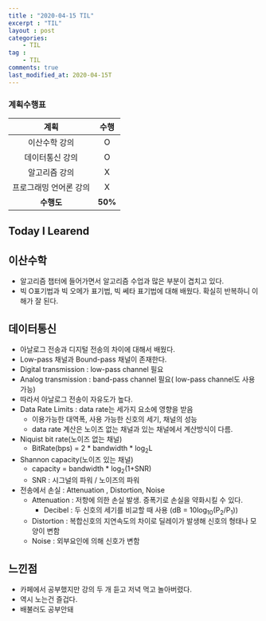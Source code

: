 ```yaml
---
title : "2020-04-15 TIL"
excerpt : "TIL"
layout : post
categories:
    - TIL
tag :
    - TIL
comments: true
last_modified_at: 2020-04-15T
---
```

### 계획수행표

|계획|수행|
|:-:|:-:|
|이산수학 강의|O|
|데이터통신 강의|O|
|알고리즘 강의|X|
|프로그래밍 언어론 강의|X|
| **수행도** |**50%**|

## Today I Learend
## 이산수학
* 알고리즘 챕터에 들어가면서 알고리즘 수업과 많은 부분이 겹치고 있다.
* 빅 O표기법과 빅 오메가 표기법, 빅 쎄타 표기법에 대해 배웠다. 확실히 반복하니 이해가 잘 된다.

## 데이터통신
* 아날로그 전송과 디지털 전송의 차이에 대해서 배웠다.
* Low-pass 채널과 Bound-pass 채널이 존재한다.
* Digital transmission : low-pass channel 필요
* Analog transmission : band-pass channel 필요( low-pass channel도 사용 가능)
* 따라서 아날로그 전송이 자유도가 높다.
* Data Rate Limits : data rate는 세가지 요소에 영향을 받음
    * 이용가능한 대역폭, 사용 가능한 신호의 세기, 채널의 성능
    * data rate 계산은 노이즈 없는 채널과 있는 채널에서 계산방식이 다름.
* Niquist bit rate(노이즈 없는 채널)
    * BitRate(bps) = 2 * bandwidth * log<sub>2</sub>L
* Shannon capacity(노이즈 있는 채널)
    * capacity = bandwidth * log<sub>2</sub>(1+SNR)
    * SNR : 시그널의 파워 / 노이즈의 파워
* 전송에서 손실 : Attenuation , Distortion, Noise
    * Attenuation : 저항에 의한 손실 발생. 증폭기로 손실을 약화시킬 수 있다.
        * Decibel : 두 신호의 세기를 비교할 때 사용 (dB = 10log<sub>10</sub>(P<sub>2</sub>/P<sub>1</sub>))
    * Distortion : 복합신호의 지연속도의 차이로 딜레이가 발생해 신호의 형태나 모양이 변함
    * Noise : 외부요인에 의해 신호가 변함


## 느낀점
* 카페에서 공부했지만 강의 두 개 듣고 저녁 먹고 놀아버렸다.
* 역시 노는건 즐겁다.
* 배불러도 공부안돼